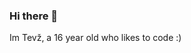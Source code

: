 ### Hi there 👋

Im Tevž, a 16 year old who likes to code :)

<!--
- 🔭 I’m currently working on Sia AI
- 🌱 I’m currently learning JavaScript, C#, Python and Java
- 👯 I’m looking to collaborate on basicly any projects
- 📫 My discord: Coty#5049
-->
